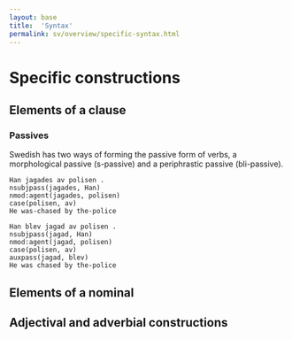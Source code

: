```yaml
---
layout: base
title:  'Syntax'
permalink: sv/overview/specific-syntax.html
---
```


# Specific constructions

## Elements of a clause

### Passives

Swedish has two ways of forming the passive form of verbs, a morphological passive (s-passive) and a periphrastic passive (bli-passive).

~~~ sdparse
Han jagades av polisen .
nsubjpass(jagades, Han)
nmod:agent(jagades, polisen)
case(polisen, av)
He was-chased by the-police
~~~

~~~ sdparse
Han blev jagad av polisen .
nsubjpass(jagad, Han)
nmod:agent(jagad, polisen)
case(polisen, av)
auxpass(jagad, blev)
He was chased by the-police
~~~



## Elements of a nominal

## Adjectival and adverbial constructions
